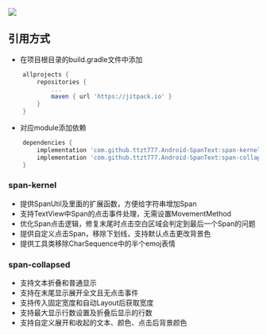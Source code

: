 [![](https://jitpack.io/v/ttzt777/Android-SpanText.svg)](https://jitpack.io/#ttzt777/Android-SpanText)
## 引用方式
- 在项目根目录的build.gradle文件中添加
```groovy
    allprojects {
        repositories {
            ...
            maven { url 'https://jitpack.io' }
        }
    }
```
- 对应module添加依赖
```groovy
    dependencies {
        implementation 'com.github.ttzt777.Android-SpanText:span-kernel:1.0.0'
        implementation 'com.github.ttzt777.Android-SpanText:span-collapsed:1.0.0'
    }
```
### **span-kernel**
- 提供SpanUtil及里面的扩展函数，方便给字符串增加Span
- 支持TextView中Span的点击事件处理，无需设置MovementMethod
- 优化Span点击逻辑，修复末尾时点击空白区域会判定到最后一个Span的问题
- 提供自定义点击Span，移除下划线，支持默认点击更改背景色
- 提供工具类移除CharSequence中的半个emoj表情
### **span-collapsed**
- 支持文本折叠和普通显示
- 支持在末尾显示展开全文且无点击事件
- 支持传入固定宽度和自动Layout后获取宽度
- 支持最大显示行数设置及折叠后显示的行数
- 支持自定义展开和收起的文本、颜色、点击后背景颜色